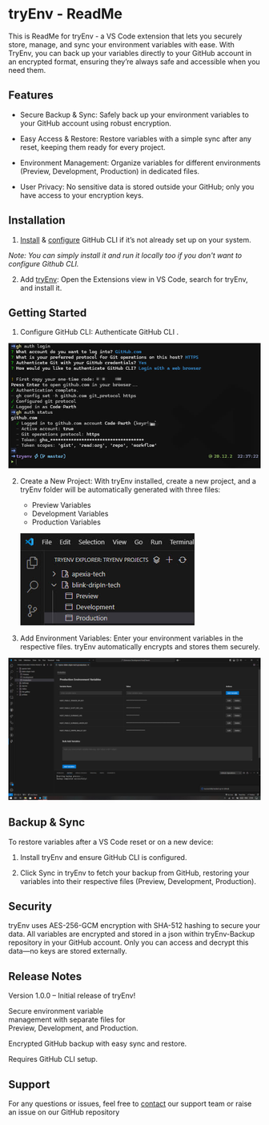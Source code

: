 # tryEnv - ReadMe

This is ReadMe for tryEnv - a VS Code extension that lets you securely store, manage, and sync your environment variables with ease. With TryEnv, you can back up your variables directly to your GitHub account in an encrypted format, ensuring they’re always safe and accessible when you need them.


## Features

- Secure Backup & Sync: Safely back up your environment variables to your GitHub account using robust encryption.

- Easy Access & Restore: Restore variables with a simple sync after any reset, keeping them ready for every project.

- Environment Management: Organize variables for different environments (Preview, Development, Production) in dedicated files.

- User Privacy: No sensitive data is stored outside your GitHub; only you have access to your encryption keys.


## Installation

1. [Install](https://cli.github.com/) & [configure](https://cli.github.com/manual/gh_auth_login) GitHub CLI if it’s not already set up on your system.

_Note: You can simply install it and run it locally too if you don't want to configure Github CLI._

2. Add [tryEnv](https://www.tryenv.xyz/): Open the Extensions view in VS Code, search for tryEnv, and install it.


## Getting Started

1. Configure GitHub CLI: Authenticate GitHub CLI .

![Image01](/public/Image01.jpeg)


2. Create a New Project: With tryEnv installed, create a new project, and a tryEnv folder will be automatically generated with three files:

   - Preview Variables
   - Development Variables
   - Production Variables
   
   ![Image02](/public/Image02.jpeg)


3. Add Environment Variables: Enter your environment variables in the respective files. tryEnv automatically encrypts and stores them securely.

![Image03](/public/Image03.jpeg)

## Backup & Sync

To restore variables after a VS Code reset or on a new device:

1. Install tryEnv and ensure GitHub CLI is configured.

2. Click Sync in tryEnv to fetch your backup from GitHub, restoring your variables into their respective files (Preview, Development, Production).


## Security

tryEnv uses AES-256-GCM encryption with SHA-512 hashing to secure your data. All variables are encrypted and stored in a json within tryEnv-Backup repository in your GitHub account. Only you can access and decrypt this data—no keys are stored externally.

## Release Notes
Version 1.0.0 – Initial release of tryEnv!

  Secure environment variable     
  management with separate files for    
  Preview, Development, and Production.

  Encrypted GitHub backup with easy 
  sync and restore.

  Requires GitHub CLI setup. 

 
## Support

For any questions or issues, feel free to [contact](mailto:tryenvcontact@gmail.com) our support team or raise an issue on our GitHub repository
